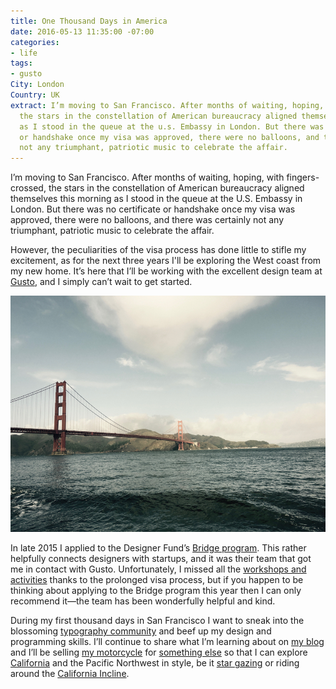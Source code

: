 ```yaml
---
title: One Thousand Days in America
date: 2016-05-13 11:35:00 -07:00
categories:
- life
tags:
- gusto
City: London
Country: UK
extract: I’m moving to San Francisco. After months of waiting, hoping, with fingers-crossed,
  the stars in the constellation of American bureaucracy aligned themselves this morning
  as I stood in the queue at the u.s. Embassy in London. But there was no certificate
  or handshake once my visa was approved, there were no balloons, and there was certainly
  not any triumphant, patriotic music to celebrate the affair.
---
```


I’m moving to San Francisco. After months of waiting, hoping, with fingers-crossed, the stars in the constellation of American bureaucracy aligned themselves this morning as I stood in the queue at the <span class="caps">U.S.</span> Embassy in London. But there was no certificate or handshake once my visa was approved, there were no balloons, and there was certainly not any triumphant, patriotic music to celebrate the affair.

However, the peculiarities of the visa process has done little to stifle my excitement, as for the next three years I'll be exploring the West coast from my new home. It’s here that I’ll be working with the excellent design team at [Gusto](https://gusto.com/), and I simply can’t wait to get started.

![bridge-889654.jpg](/uploads/bridge-889654.jpg)

In late 2015 I applied to the Designer Fund’s [Bridge program](http://designerfund.com/bridge/). This rather helpfully connects designers with startups, and it was their team that got me in contact with Gusto. Unfortunately, I missed all the [workshops and activities](http://designerfund.com/bridge/program/) thanks to the prolonged visa process, but if you happen to be thinking about applying to the Bridge program this year then I can only recommend it—the team has been wonderfully helpful and kind.

During my first thousand days in San Francisco I want to sneak into the blossoming [typography community](https://www.instagram.com/letterformarchive/) and beef up my design and programming skills. I’ll continue to share what I’m learning about on [my blog](http://css-tricks.com) and I’ll be selling [my motorcycle](https://www.instagram.com/p/BEepFDlDUqv/?taken-by=robinrendle) for [something else](https://www.youtube.com/watch?v=dw1dYR36Gwg) so that I can explore [California](https://www.youtube.com/watch?v=OsCfufAp2tM) and the Pacific Northwest in style, be it [star gazing](https://thebolditalic.com/lights-out-the-best-places-to-stargaze-in-san-francisco-the-bold-italic-san-francisco-8aab5df53dcd#.2ggi113ou) or riding around the [California Incline](https://story.californiasunday.com/california-incline).



